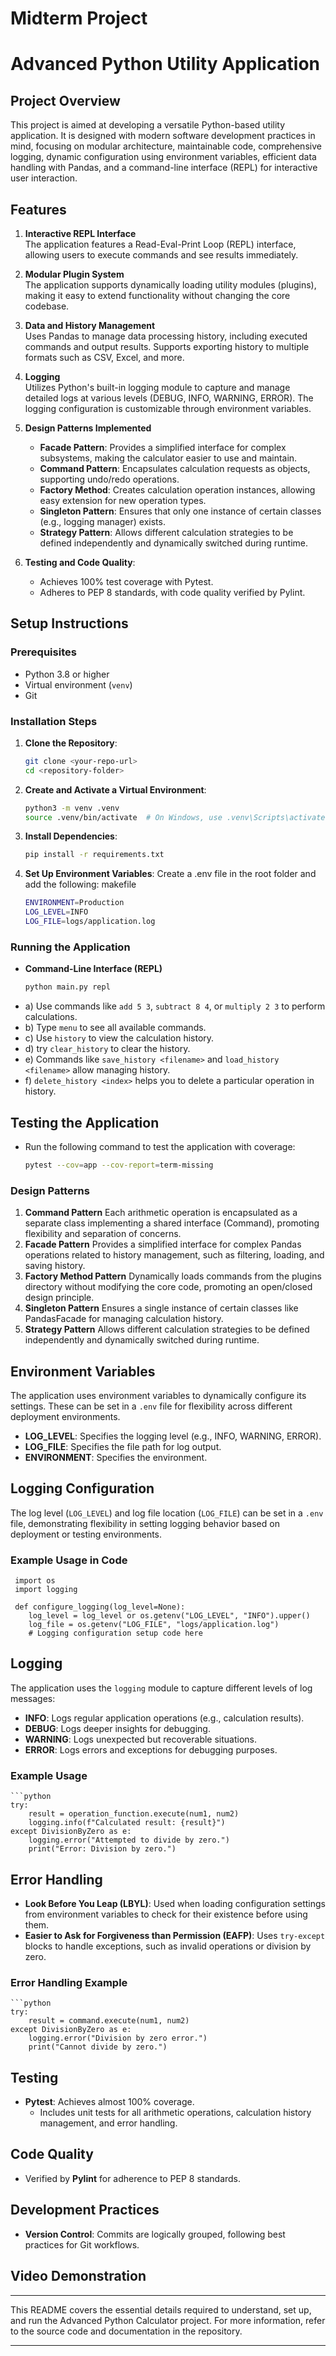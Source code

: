 # Midterm Project

# Advanced Python Utility Application

## Project Overview

This project is aimed at developing a versatile Python-based utility application. It is designed with modern software development practices in mind, focusing on modular architecture, maintainable code, comprehensive logging, dynamic configuration using environment variables, efficient data handling with Pandas, and a command-line interface (REPL) for interactive user interaction.

## Features

1. **Interactive REPL Interface**  
   The application features a Read-Eval-Print Loop (REPL) interface, allowing users to execute commands and see results immediately.

2. **Modular Plugin System**  
   The application supports dynamically loading utility modules (plugins), making it easy to extend functionality without changing the core codebase.

3. **Data and History Management**  
   Uses Pandas to manage data processing history, including executed commands and output results. Supports exporting history to multiple formats such as CSV, Excel, and more.

4. **Logging**  
   Utilizes Python's built-in logging module to capture and manage detailed logs at various levels (DEBUG, INFO, WARNING, ERROR). The logging configuration is customizable through environment variables.

5. **Design Patterns Implemented**  
   - **Facade Pattern**: Provides a simplified interface for complex subsystems, making the calculator easier to use and maintain.
   - **Command Pattern**: Encapsulates calculation requests as objects, supporting undo/redo operations.
   - **Factory Method**: Creates calculation operation instances, allowing easy extension for new operation types.
   - **Singleton Pattern**: Ensures that only one instance of certain classes (e.g., logging manager) exists.
   - **Strategy Pattern**: Allows different calculation strategies to be defined independently and dynamically switched during runtime.

6. **Testing and Code Quality**:
   - Achieves 100% test coverage with Pytest.
   - Adheres to PEP 8 standards, with code quality verified by Pylint.

## Setup Instructions

### Prerequisites

- Python 3.8 or higher
- Virtual environment (`venv`)
- Git

### Installation Steps

1. **Clone the Repository**:
   ```bash
   git clone <your-repo-url>
   cd <repository-folder>
2. **Create and Activate a Virtual Environment**:

   ```bash
   python3 -m venv .venv
   source .venv/bin/activate  # On Windows, use .venv\Scripts\activate
3. **Install Dependencies**:
   ```bash
   pip install -r requirements.txt
4. **Set Up Environment Variables**:
    Create a .env file in the root folder and add the following:
    makefile
   ```bash
   ENVIRONMENT=Production
   LOG_LEVEL=INFO
   LOG_FILE=logs/application.log

### Running the Application
- **Command-Line Interface (REPL)**
   ```bash
   python main.py repl
- a) Use commands like `add 5 3`, `subtract 8 4`, or `multiply 2 3` to perform calculations.
- b) Type `menu` to see all available commands.
- c) Use `history` to view the calculation history.
- d) try `clear_history` to clear the history.
- e) Commands like `save_history <filename>` and `load_history <filename>` allow managing history.
- f) `delete_history <index>` helps you to delete a particular operation in history.

## Testing the Application
- Run the following command to test the application with coverage:
    ```bash
    pytest --cov=app --cov-report=term-missing

### Design Patterns
1. **Command Pattern**
Each arithmetic operation is encapsulated as a separate class implementing a shared interface (Command), promoting flexibility and separation of concerns.
2. **Facade Pattern**
Provides a simplified interface for complex Pandas operations related to history management, such as filtering, loading, and saving history.
3. **Factory Method Pattern**
Dynamically loads commands from the plugins directory without modifying the core code, promoting an open/closed design principle.
4. **Singleton Pattern**
Ensures a single instance of certain classes like PandasFacade for managing calculation history.
5. **Strategy Pattern**
Allows different calculation strategies to be defined independently and dynamically switched during runtime.

## Environment Variables

The application uses environment variables to dynamically configure its settings. These can be set in a `.env` file for flexibility across different deployment environments.

- **LOG_LEVEL**: Specifies the logging level (e.g., INFO, WARNING, ERROR).
- **LOG_FILE**: Specifies the file path for log output.
- **ENVIRONMENT**: Specifies the environment.

## Logging Configuration

The log level (`LOG_LEVEL`) and log file location (`LOG_FILE`) can be set in a `.env` file, demonstrating flexibility in setting logging behavior based on deployment or testing environments.

### Example Usage in Code
     import os
     import logging
    
     def configure_logging(log_level=None):
        log_level = log_level or os.getenv("LOG_LEVEL", "INFO").upper()
        log_file = os.getenv("LOG_FILE", "logs/application.log")
        # Logging configuration setup code here

## Logging

The application uses the `logging` module to capture different levels of log messages:

- **INFO**: Logs regular application operations (e.g., calculation results).
- **DEBUG**: Logs deeper insights for debugging.
- **WARNING**: Logs unexpected but recoverable situations.
- **ERROR**: Logs errors and exceptions for debugging purposes.

### Example Usage

    ```python
    try:
        result = operation_function.execute(num1, num2)
        logging.info(f"Calculated result: {result}")
    except DivisionByZero as e:
        logging.error("Attempted to divide by zero.")
        print("Error: Division by zero.")

## Error Handling

- **Look Before You Leap (LBYL)**: Used when loading configuration settings from environment variables to check for their existence before using them.
- **Easier to Ask for Forgiveness than Permission (EAFP)**: Uses `try-except` blocks to handle exceptions, such as invalid operations or division by zero.

### Error Handling Example

    ```python
    try:
        result = command.execute(num1, num2)
    except DivisionByZero as e:
        logging.error("Division by zero error.")
        print("Cannot divide by zero.")

## Testing

- **Pytest**: Achieves almost 100% coverage.
  - Includes unit tests for all arithmetic operations, calculation history management, and error handling.

## Code Quality

- Verified by **Pylint** for adherence to PEP 8 standards.

## Development Practices

- **Version Control**: Commits are logically grouped, following best practices for Git workflows.


## Video Demonstration


---

This README covers the essential details required to understand, set up, and run the Advanced Python Calculator project. For more information, refer to the source code and documentation in the repository.

---